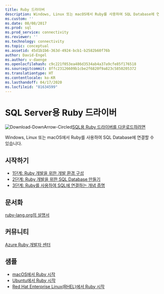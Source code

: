 ```yaml
---
title: Ruby 드라이버
description: Windows, Linux 또는 macOS에서 Ruby를 사용하여 SQL Database에 연결하는 방법을 알아봅니다.
ms.custom: ''
ms.date: 08/08/2017
ms.prod: sql
ms.prod_service: connectivity
ms.reviewer: ''
ms.technology: connectivity
ms.topic: conceptual
ms.assetid: 45d1b1b6-363d-4924-bcb1-b2582b60f76b
author: David-Engel
ms.author: v-daenge
ms.openlocfilehash: c9c221f053ea486d3534ab4a37a9cfe85f176518
ms.sourcegitcommit: 8ffc23126609b1cbe2f6820f9a823c5850205372
ms.translationtype: HT
ms.contentlocale: ko-KR
ms.lasthandoff: 04/17/2020
ms.locfileid: "81634599"
---
```

# <a name="ruby-driver-for-sql-server"></a>SQL Server용 Ruby 드라이버

![Download-DownArrow-Circled](../../ssms/media/download-icon.png)[SQL용 Ruby 드라이버를 다운로드하려면](../sql-connection-libraries.md#anchor-20-drivers-relational-access)

Windows, Linux 또는 macOS에서 Ruby를 사용하여 SQL Database에 연결할 수 있습니다.
  
## <a name="getting-started"></a>시작하기  
* [1단계: Ruby 개발을 위한 개발 환경 구성](step-1-configure-development-environment-for-ruby-development.md)  
* [2단계: Ruby 개발을 위한 SQL Database 만들기](step-2-create-a-sql-database-for-ruby-development.md)  
* [3단계: Ruby를 사용하여 SQL에 연결하는 개념 증명](step-3-proof-of-concept-connecting-to-sql-using-ruby.md)  
  
## <a name="documentation"></a>문서화  
[ruby-lang.org의 설명서](https://www.ruby-lang.org/en/documentation/)  
  
## <a name="community"></a>커뮤니티  
[Azure Ruby 개발자 센터](https://azure.microsoft.com/develop/ruby/)  
  
## <a name="samples"></a>샘플
* [macOS에서 Ruby 시작](https://www.microsoft.com/sql-server/developer-get-started/ruby/mac/)
* [Ubuntu에서 Ruby 시작](https://www.microsoft.com/sql-server/developer-get-started/ruby/ubuntu/)
* [Red Hat Enterprise Linux(RHEL)에서 Ruby 시작](https://www.microsoft.com/sql-server/developer-get-started/ruby/rhel/)
